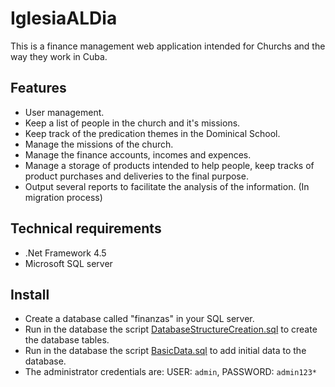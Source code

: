 # IglesiaALDia

This is a finance management web application intended for Churchs and the way they work in Cuba.

## Features

- User management.
- Keep a list of people in the church and it's missions.
- Keep track of the predication themes in the Dominical School.
- Manage the missions of the church.
- Manage the finance accounts, incomes and expences.
- Manage a storage of products intended to help people, keep tracks of product purchases and deliveries to the final purpose.
- Output several reports to facilitate the analysis of the information. (In migration process)

## Technical requirements

- .Net Framework 4.5
- Microsoft SQL server

## Install

- Create a database called "finanzas" in your SQL server.
- Run in the database the script [DatabaseStructureCreation.sql](data/DatabaseStructureCreation.sql) to create the database tables.
- Run in the database the script [BasicData.sql](data/BasicData.sql) to add initial data to the database.
- The administrator credentials are: USER: `admin`, PASSWORD: `admin123*`
